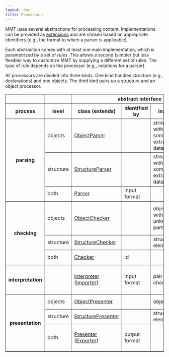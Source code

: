 ```yaml
---
layout: doc
title: Processors
---
```



MMT uses several abstractions for processing content.
Implementations can be provided as [extensions](index.html) and are chosen based on appropriate identifiers (e.g., the format to which a parser is applicable).

Each abstraction comes with at least one main implementation, which is parametrized by a set of *rules*.
This allows a second (simpler but less flexible) way to customize MMT by supplying a different set of rules.
The type of rule depends on the processor (e.g., notations for a parser).

All processors are divided into three kinds. One kind handles structure (e.g., declarations) and one objects. The third kind pairs up a structure and an object processor. 

<table border="1">
<tr>
    <td/>
    <td/>
    <th colspan="4">abstract interface</th>
    <th colspan="3">main implementation(s)<th/>
    
</tr>
    <tr>
        <th>process</th>
        <th>level</th>
        <th>class (extends)</th>
        <th>identified by</th>
        <th>input</th>
        <th>output</th>
        <th>class</th>
        <th>parametrized by set of</th>
        <th>identifier</th>
    </tr>
    <tr>
        <th rowspan="3">parsing</th>
        <td>objects</td>
        <td><a href="https://uniformal.github.io/apidoc/index.html#info.kwarc.mmt.api.parser.ObjectParser">ObjectParser</a></td>
        <td></td>
        <td>string with some extra data</td>
        <td>object</td>
        <td><a href="https://uniformal.github.io/apidoc/index.html#info.kwarc.mmt.api.parser.NotationBasedParser">NotationBasedParser</a></td>
        <td>notations in scope</td>
        <td></td>
    </tr>
    <tr>
        <td>structure</td>
        <td><a href="https://uniformal.github.io/apidoc/index.html#info.kwarc.mmt.api.parser.StructureParser">StructureParser</a></td>
        <td></td>
        <td>stream with some extra data</td>
        <td>document</td>
        <td><a href="https://uniformal.github.io/apidoc/index.html#info.kwarc.mmt.api.parser.KeywordBasedParser">KeywordBasedParser</a></td>
        <td>keyword handlers</td>
        <td></td>
    </tr>
    <tr>
        <td>both</td>
        <td><a href="https://uniformal.github.io/apidoc/index.html#info.kwarc.mmt.api.parser.Parser">Parser</a></td>
        <td>input format</td>
        <td></td>
        <td></td>
        <td colspan="2"><pre>new KeywordBasedParser(new NotationBasedParser)</pre></td>
        <td>"mmt"</td>
    </tr>
    <tr>
        <th rowspan="3">checking</th>
        <td>objects</td>
        <td><a href="https://uniformal.github.io/apidoc/index.html#info.kwarc.mmt.api.checking.ObjectChecker">ObjectChecker</a></td>
        <td></td>
        <td>object with unknown parts</td>
        <td>object with unknown parts inferred</td>
        <td><a href="https://uniformal.github.io/apidoc/index.html#info.kwarc.mmt.api.checking.RuleBasedChecker">RuleBasedChecker</a></td>
        <td>typing rules in scope</td>
        <td></td>
    </tr>
    <tr>
        <td>structure</td>
        <td><a href="https://uniformal.github.io/apidoc/index.html#info.kwarc.mmt.api.checking.StructureChecker">StructureChecker</a></td>
        <td></td>
        <td>structural element</td>
        <td>nothing</td>
        <td><a href="https://uniformal.github.io/apidoc/index.html#info.kwarc.mmt.api.checking.MMTStructureChecker">MMTStructureChecker</a></td>
        <td>not parametrized</td>
        <td></td>
    </tr>
    <tr>
        <td>both</td>
        <td><a href="https://uniformal.github.io/apidoc/index.html#info.kwarc.mmt.api.checking.Checker">Checker</a></td>
        <td>id</td>
        <td></td>
        <td></td>
        <td colspan="2"><pre>new MMTStructureChecker(new RuleBasedChecker)</pre></td>
        <td>"mmt"</td>
    </tr>
    <tr>
        <th>interpretation</th>
        <td></td>
        <td><a href="https://uniformal.github.io/apidoc/index.html#info.kwarc.mmt.api.checking.Interpreter">Interpreter</a> (<a href="https://uniformal.github.io/apidoc/index.html#info.kwarc.mmt.api.archives.Importer">Importer</a>)</td>
        <td>input format</td><td colspan="2">pair of parser and checker</td>
        <td colspan="2">
<pre>
new TwoStepInterpreter(
  new KeywordBasedParser(new NotationBasedParser),
  new MMTStructureChecker(new RuleBasedChecker)
)</pre></td>
        <td>"mmt"</td>
    </tr>
    <tr>
        <th rowspan="3">presentation</th>
        <td>objects</td>
        <td><a href="https://uniformal.github.io/apidoc/index.html#info.kwarc.mmt.api.presentation.ObjectPresenter">ObjectPresenter</a></td>
        <td></td>
        <td>object</td>
        <td>according to format</td>
        <td><a href="https://uniformal.github.io/apidoc/index.html#info.kwarc.mmt.api.presentation.NotationBasedPresenter">NotationBasedPresenter</a> <a href="https://uniformal.github.io/apidoc/index.html#info.kwarc.mmt.api.presentation.MathMLPresenter">MathMLPresenter</a></td>
        <td>notations in scope</td>
        <td></td>
    </tr>
    <tr>
        <td>structure</td>
        <td><a href="https://uniformal.github.io/apidoc/index.html#info.kwarc.mmt.api.presentation.StructurePresenter">StructurePresenter</a></td>
        <td></td>
        <td>structural element</td>
        <td>according to format</td>
        <td><a href="https://uniformal.github.io/apidoc/index.html#info.kwarc.mmt.api.presentation.MMTStructurePresenter">MMTStructurePresenter</a> <a href="https://uniformal.github.io/apidoc/index.html#info.kwarc.mmt.api.presentation.HTMLPresenter">HTMLPresenter</a></td>
        <td>not parametrized</td>
        <td></td>
    </tr>
    <tr>
        <td>both</td>
        <td><a href="https://uniformal.github.io/apidoc/index.html#info.kwarc.mmt.api.presentation.Presenter">Presenter</a> (<a href="https://uniformal.github.io/apidoc/index.html#info.kwarc.mmt.api.archives.Exporter">Exporter</a>)</td>
        <td>output format</td>
        <td></td>
        <td></td>
        <td colspan="2">
<pre>
new MMTStructurePresenter(new NotationBasedPresenter)
new HTMLPresenter(new MathMLPresenter)</pre></td>
        <td>"present-text-notations"<br/>"html"</td>
    </tr>
</table>
